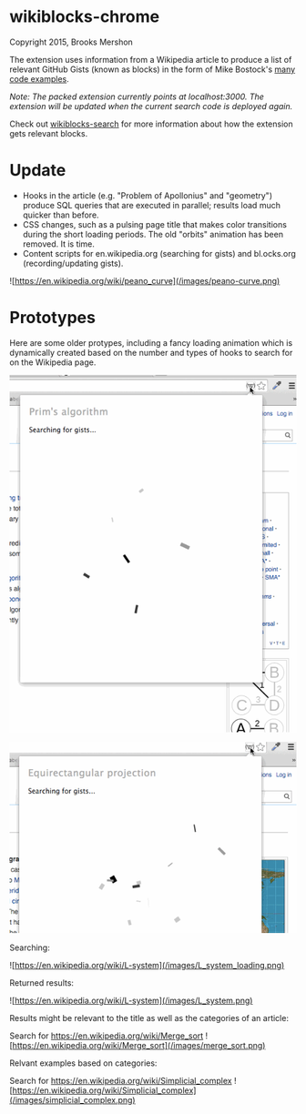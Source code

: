 wikiblocks-chrome
=================

Copyright 2015, Brooks Mershon

The extension uses information from a Wikipedia article to produce a list of relevant GitHub Gists (known as blocks) in the form of Mike Bostock's [many code examples](http://bl.ocks.org).

*Note: The packed extension currently points at localhost:3000. The extension will be updated when the current search code is deployed again.*

Check out [wikiblocks-search](https://github.com/bmershon/wikiblocks-search) for more information about how the extension gets relevant blocks.


# Update

- Hooks in the article (e.g. "Problem of Apollonius" and "geometry") produce SQL queries that are executed in parallel; results load much quicker than before.
- CSS changes, such as a pulsing page title that makes color transitions during the short loading periods. The old "orbits" animation has been removed. It is time.
- Content scripts for en.wikipedia.org (searching for gists) and bl.ocks.org (recording/updating gists). 

![https://en.wikipedia.org/wiki/peano_curve](/images/peano-curve.png)

# Prototypes

Here are some older protypes, including a fancy loading animation which is dynamically created based on the number and types of hooks to search for on the Wikipedia page.

![Rrim's algorithm recording](/images/prim_algorithm_recording.gif)

![Map projections recording](/images/map_projections_recording.gif)


Searching:

![https://en.wikipedia.org/wiki/L-system](/images/L_system_loading.png)

Returned results:

![https://en.wikipedia.org/wiki/L-system](/images/L_system.png)

Results might be relevant to the title as well as the categories of an article:

Search for https://en.wikipedia.org/wiki/Merge_sort
![https://en.wikipedia.org/wiki/Merge_sort](/images/merge_sort.png)

Relvant examples based on categories:

Search for https://en.wikipedia.org/wiki/Simplicial_complex
![https://en.wikipedia.org/wiki/Simplicial_complex](/images/simplicial_complex.png)

